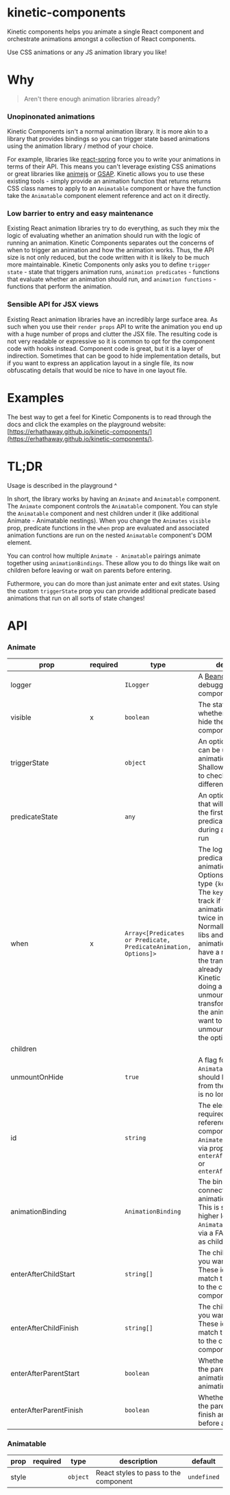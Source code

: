 # kinetic-components

Kinetic components helps you animate a single React component and orchestrate animations amongst a collection of React components.

Use CSS animations or any JS animation library you like!

# Why

> Aren't there enough animation libraries already?

### Unopinonated animations

Kinetic Components isn't a normal animation library. It is more akin to a library that provides bindings so you can trigger state based animations using the animation library / method of your choice.

For example, libraries like [react-spring](https://github.com/react-spring/react-spring) force you to write your animations in terms of their API. This means you can't leverage existing CSS animations or great libraries like [animejs](https://github.com/juliangarnier/anime/) or [GSAP](https://github.com/greensock/GreenSock-JS/). Kinetic allows you to use these existing tools - simply provide an animation function that returns returns CSS class names to apply to an `Animatable` component or have the function take the `Animatable` component element reference and act on it directly.

### Low barrier to entry and easy maintenance

Existing React animation libraries try to do everything, as such they mix the logic of evaluating whether an animation should run with the logic of running an animation. Kinetic Components separates out the concerns of when to trigger an animation and how the animation works. Thus, the API size is not only reduced, but the code written with it is likely to be much more maintainable. Kinetic Components only asks you to define `trigger state` - state that triggers animation runs, `animation predicates` - functions that evaluate whether an animation should run, and `animation functions` - functions that perform the animation.

### Sensible API for JSX views

Existing React animation libraries have an incredibly large surface area. As such when you use their `render props` API to write the animation you end up with a huge number of props and clutter the JSX file. The resulting code is not very readable or expressive so it is common to opt for the component code with hooks instead. Component code is great, but it is a layer of indirection. Sometimes that can be good to hide implementation details, but if you want to express an application layout in a single file, its now obfuscating details that would be nice to have in one layout file.

# Examples

The best way to get a feel for Kinetic Components is to read through the docs and click the examples on the playground website: [https://erhathaway.github.io/kinetic-components/](https://erhathaway.github.io/kinetic-components/).

# TL;DR

Usage is described in the playground ^

In short, the library works by having an `Animate` and `Animatable` component. The `Animate` component controls the `Animatable` component. You can style the `Animatable` component and nest children under it (like additional Animate - Animatable nestings). When you change the `Animates` `visible` prop, predicate functions in the `when` prop are evaluated and associated animation functions are run on the nested `Animatable` component's DOM element.

You can control how multiple `Animate - Animatable` pairings animate together using `animationBindings`. These allow you to do things like wait on children before leaving or wait on parents before entering.

Futhermore, you can do more than just animate enter and exit states. Using the custom `triggerState` prop you can provide additional predicate based animations that run on all sorts of state changes!

# API

### Animate

| prop                   | required | type                                                            | description                                                                                                                                                                                                                                                                                                                                                                                                                                                        |
| ---------------------- | -------- | --------------------------------------------------------------- | ------------------------------------------------------------------------------------------------------------------------------------------------------------------------------------------------------------------------------------------------------------------------------------------------------------------------------------------------------------------------------------------------------------------------------------------------------------------ |
| logger                 |          | `ILogger`                                                       | A [Beano](https://github.com/erhathaway/beano) logger to get debugging info for this component                                                                                                                                                                                                                                                                                                                                                                     |
| visible                | x        | `boolean`                                                       | The state that controls whether to show or hide the `Animatable` component                                                                                                                                                                                                                                                                                                                                                                                         |  |
| triggerState           |          | `object`                                                        | An optional object that can be used to trigger animation runs. Shallow diffs are used to check for differences                                                                                                                                                                                                                                                                                                                                                     |
| predicateState         |          | `any`                                                           | An optional state prop that will be passed as the first arg to predicate functions during an animation run                                                                                                                                                                                                                                                                                                                                                         |
| when                   | x        | `Array<[Predicates or Predicate, PredicateAnimation, Options]>` | The logic that has predicate - animationFn pairings. Options is an object of type `{key: string}`. The `key` is used to track if the same animation is applied twice in a row. Normally, animation libs and CSS animations would have a noop action b/c the transform is already applied. Kinetic handles this by doing a component unmount to clear the transforms then it runs the animation. If you want to avoid the unmount, don't pass in the optional `key` |  |
| children               |
| unmountOnHide          |          | `true`                                                          | A flag for control if the `Animatable` component should be unmounted from the DOM when it is no longer visible                                                                                                                                                                                                                                                                                                                                                     |
| id                     |          | `string`                                                        | The element ID. This is required if you are referencing this component in another `Animate` component via props `enterAfterChildStart` or `enterAfterChildFinish`                                                                                                                                                                                                                                                                                                  |
| animationBinding       |          | `AnimationBinding`                                              | The binding that connects multiple animations together. This is supplied by a higher level `Animate` or `Animatable` component via a FACC (Function as child component)                                                                                                                                                                                                                                                                                            |
| enterAfterChildStart   |          | `string[]`                                                      | The child ids which you want to wait for. These ids should match the ids passed to the child `Animate` component                                                                                                                                                                                                                                                                                                                                                   |
| enterAfterChildFinish  |          | `string[]`                                                      | The child ids which you want to wait for. These ids should match the ids passed to the child `Animate` component                                                                                                                                                                                                                                                                                                                                                   |
| enterAfterParentStart  |          | `boolean`                                                       | Whether to wait for the parent to fully start animating before animating                                                                                                                                                                                                                                                                                                                                                                                           |
| enterAfterParentFinish |          | `boolean`                                                       | Whether to wait for the parent to fully finish animating before animating                                                                                                                                                                                                                                                                                                                                                                                          |

### Animatable

| prop  | required | type     | description                           | default     |
| ----- | -------- | -------- | ------------------------------------- | ----------- |
| style |          | `object` | React styles to pass to the component | `undefined` |
